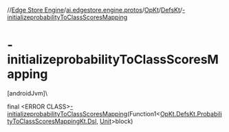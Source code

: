 //[Edge Store Engine](../../../../index.md)/[ai.edgestore.engine.protos](../../index.md)/[OpKt](../index.md)/[DefsKt](index.md)/[-initializeprobabilityToClassScoresMapping](-initializeprobability-to-class-scores-mapping.md)

# -initializeprobabilityToClassScoresMapping

[androidJvm]\

final &lt;ERROR CLASS&gt;[-initializeprobabilityToClassScoresMapping](-initializeprobability-to-class-scores-mapping.md)(Function1&lt;[OpKt.DefsKt.ProbabilityToClassScoresMappingKt.Dsl](-probability-to-class-scores-mapping-kt/-dsl/index.md), [Unit](https://kotlinlang.org/api/latest/jvm/stdlib/kotlin/-unit/index.html)&gt;block)
